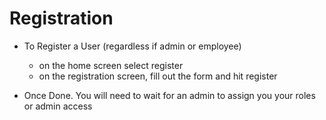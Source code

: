 # Registration

- To Register a User (regardless if admin or employee)
  - on the home screen select register 
  - on the registration screen, fill out the form and hit register

- Once Done. You will need to wait for an admin to assign you your roles or admin access 
